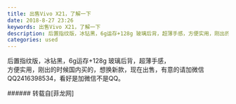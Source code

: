 ```yaml
---
title: 出售Vivo X21，了解一下
date: 2018-8-27 23:26
keywords: 出售Vivo X21，了解一下
description: 后置指纹版，冰钻黑，6g运存+128g 玻璃后背，超薄手感，方便实用，刚出的时候国内买的，想换新款，现在出售，有意的请加微信 QQ2416398534，看好是加微信不是QQ。
categories: used
---
```

<td class="t_f" id="postmessage_1692718">

后置指纹版，冰钻黑，6g运存+128g 玻璃后背，超薄手感，<br/>
<img alt="" border="0" class="zoom" data-cf-modified-4e17ff2fda515d5d4b4a8f44-="" file="http://www.flw.ph/data/appbyme/upload/image/201808/27/dsroWRJcM4so.jpg" id="aimg_uwPWQ" lazyloadthumb="1" onclick="" onmouseover="" src="http://www.flw.ph/data/appbyme/upload/image/201808/27/dsroWRJcM4so.jpg"/><br/>
方便实用，刚出的时候国内买的，想换新款，现在出售，有意的请加微信 QQ2416398534，看好是加微信不是QQ。<br/>
</td>
###### 转载自[菲龙网]